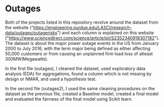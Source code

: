# Outages

Both of the projects listed in this repository revolve around the dataset from the website ("https://engineering.purdue.edu/LASCI/research-data/outages/outagerisks") and each column is explained on this website ("https://www.sciencedirect.com/science/article/pii/S2352340918307182"). The dataset is about the major power outage events in the US from January 2000 to July 2016, with the term major being defined as either affecting 50,000 customers or from causing an unplanned firm load loss of atleast 300MW(Megawatts).

In the first file (outages), I cleaned the dataset, used exploratory data analysis (EDA) for aggregations, found a column
which is not missing by design or NMAR, and used a hypothesis test.

In the second file (outages2), I used the same cleaning procedures on the dataset as the previous file, created a Baseline model, created
a final model and evaluated the fairness of the final model using Scikit learn.


